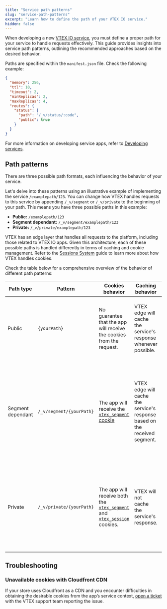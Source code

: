 ```yaml
---
title: "Service path patterns"
slug: "service-path-patterns"
excerpt: "Learn how to define the path of your VTEX IO service."
hidden: false
---
```


When developing a new [VTEX IO service](https://developers.vtex.com/docs/guides/vtex-io-documentation-service), you must define a proper path for your service to handle requests effectively. This guide provides insights into service path patterns, outlining the recommended approaches based on the desired behavior.

Paths are specified within the `manifest.json` file. Check the following example:

```json manifest.json mark=7:11
{
  "memory": 256,
  "ttl": 10,
  "timeout": 2,
  "minReplicas": 2,
  "maxReplicas": 4,
  "routes": {
    "status": {
      "path": "/_v/status/:code",
      "public": true
    }
  }
}
```

For more information on developing service apps, refer to [Developing services](https://developers.vtex.com/docs/guides/developing-services-on-vtex-io).

## Path patterns

There are three possible path formats, each influencing the behavior of your service.

Let's delve into these patterns using an illustrative example of implementing the service `/examplepath/123`. You can change how VTEX handles requests to this service by appending `/_v/segment` or `/_v/private` to the beginning of your path. This means you have three possible paths in this example:

- **Public:** `/examplepath/123`
- **Segment dependant:** `/_v/segment/examplepath/123`
- **Private:** `/_v/private/examplepath/123`

VTEX has an edge layer that handles all requests to the platform, including those related to VTEX IO apps. Given this architecture, each of these possible paths is handled differently in terms of caching and cookie management. Refer to the [Sessions System](https://developers.vtex.com/docs/guides/sessions-system-overview) guide to learn more about how VTEX handles cookies.

Check the table below for a comprehensive overview of the behavior of different path patterns:

| **Path type**     | **Pattern**              | **Cookies behavior**                                                                                                                                                                                                                                | **Caching behavior**                                                        | **Example use case**                                                                                                                             |
|-------------------|--------------------------|-----------------------------------------------------------------------------------------------------------------------------------------------------------------------------------------------------------------------------------------------------|-----------------------------------------------------------------------------|--------------------------------------------------------------------------------------------------------------------------------------------------|
| Public            | `{yourPath}`             | No guarantee that the app will receive the cookies from the request.                                                                                                                                                                           | VTEX edge will cache the service's response whenever possible.       | Retrieving information that does not vary according to user or segment, such as product images.                                                  |
| Segment dependant | `/_v/segment/{yourPath}` | The app will receive the [`vtex_segment` cookie](https://developers.vtex.com/docs/guides/sessions-system-overview#cookie-vtexsegment)                                                                                                                | VTEX edge will cache the service's response based on the received segment. | Retrieving information that may change depending on the segment. For instance, applying promotions according to the shopper's selected currency. |
| Private           | `/_v/private/{yourPath}` | The app will receive both the [`vtex_segment`](https://developers.vtex.com/docs/guides/sessions-system-overview#cookie-vtexsegment) and [`vtex_session`](https://developers.vtex.com/docs/guides/sessions-system-overview#cookie-vtexsession) cookies. | VTEX will not cache the service's response.                                | Retrieving information depending on the shopper's identity or session, such as the shopper's order history or registered address.       |

## Troubleshooting

### Unavailable cookies with Cloudfront CDN

If your store uses Cloudfront as a CDN and you encounter difficulties in obtaining the desirable cookies from the app’s service context, [open a ticket](https://help.vtex.com/en/tutorial/opening-tickets-to-vtex-support--16yOEqpO32UQYygSmMSSAM) with the VTEX support team reporting the issue.
